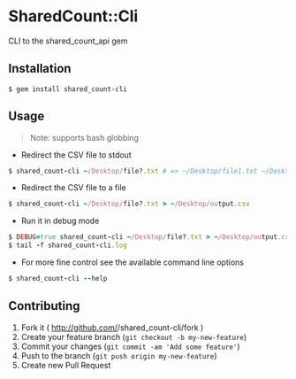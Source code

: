 # SharedCount::Cli

CLI to the shared_count_api gem

## Installation

    $ gem install shared_count-cli

## Usage

> Note: supports bash globbing

* Redirect the CSV file to stdout

```ruby
$ shared_count-cli ~/Desktop/file?.txt # => ~/Desktop/file1.txt ~/Desktop/file2.txt
```

* Redirect the CSV file to a file

```ruby
$ shared_count-cli ~/Desktop/file?.txt > ~/Desktop/output.csv
```

* Run it in debug mode

```ruby
$ DEBUG=true shared_count-cli ~/Desktop/file?.txt > ~/Desktop/output.csv
$ tail -f shared_count-cli.log
```

* For more fine control see the available command line options

```ruby
$ shared_count-cli --help
```

## Contributing

1. Fork it ( http://github.com/<my-github-username>/shared_count-cli/fork )
2. Create your feature branch (`git checkout -b my-new-feature`)
3. Commit your changes (`git commit -am 'Add some feature'`)
4. Push to the branch (`git push origin my-new-feature`)
5. Create new Pull Request
